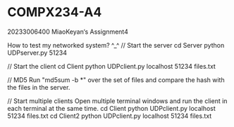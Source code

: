 # COMPX234-A4
20233006400 MiaoKeyan‘s Assignment4

How to test my networked system? ^_^
// Start the server
cd Server
python UDPserver.py 51234

// Start the client
cd Client
python UDPclient.py localhost 51234 files.txt

// MD5
Run "md5sum -b *" over the set of files and compare the hash with the files in the server.

// Start multiple clients
Open multiple terminal windows and run the client in each terminal at the same time.
cd Client
python UDPclient.py localhost 51234 files.txt
cd Client2
python UDPclient.py localhost 51234 files.txt
